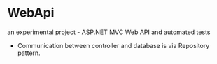 # WebApi
an experimental project - ASP.NET MVC Web API and automated tests
 - Communication between controller and database is via Repository pattern.
